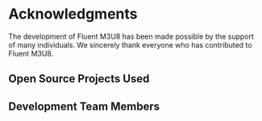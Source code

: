 # Acknowledgments

The development of Fluent M3U8 has been made possible by the support of many individuals. We sincerely thank everyone who has contributed to Fluent M3U8.

## Open Source Projects Used

<script setup>
import { VPTeamMembers } from 'vitepress/theme'

const projects = [
  {
    avatar: 'https://qfluentwidgets.com/img/logo.png',
    name: 'QFluentWidgets',
    title: 'Powerful, expandable, and elegantly designed Qt component library',
    links: [
      { icon: 'github', link: 'https://github.com/zhiyiYo/PyQt-Fluent-Widgets' },
    ],
  },
  {
    avatar: '/img/M3U8DL.png',
    name: 'N_m3u8DL-RE',
    title: 'Cross-platform DASH/HLS/MSS downloading tool',
    links: [
      { icon: 'github', link: 'https://github.com/nilaoda/N_m3u8DL-RE' },
    ],
  },
]

const members = [
  {
    avatar: 'https://avatars.githubusercontent.com/u/65096819?v=4',
    name: 'zhiyiYo',
    title: 'Lead Developer / Designer / Founder',
    links: [
      { icon: 'github', link: 'https://github.com/zhiyiYo/' },
      { icon: 'bilibili', link: 'https://space.bilibili.com/471587058' },
    ],
  },
  {
    avatar: 'https://avatars.githubusercontent.com/u/87308195?v=4',
    name: 'XiaoYouChR',
    title: 'Friendly Tester',
    links: [
      { icon: 'github', link: 'https://github.com/XiaoYouChR' },
      { icon: 'bilibili', link: 'https://space.bilibili.com/437313511' },
    ],
  },
]
</script>

<VPTeamMembers size="small" :members="projects" />

## Development Team Members


<VPTeamMembers size="small" :members="members" />